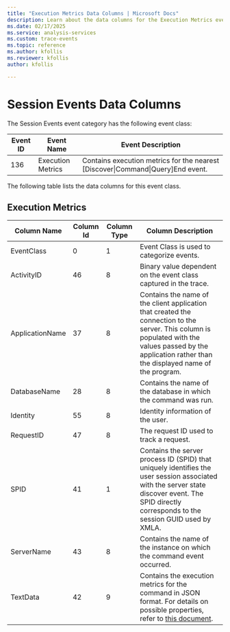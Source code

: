 ```yaml
---
title: "Execution Metrics Data Columns | Microsoft Docs"
description: Learn about the data columns for the Execution Metrics event category.
ms.date: 02/17/2025
ms.service: analysis-services
ms.custom: trace-events
ms.topic: reference
ms.author: kfollis
ms.reviewer: kfollis
author: kfollis

---
```

# Session Events Data Columns

  The Session Events event category has the following event class:  
  
|**Event ID**|**Event Name**|**Event Description**|  
|------------------|--------------------|---------------------------|  
|136|Execution Metrics|Contains execution metrics for the nearest [Discover\|Command\|Query]End event.|  
  
 The following table lists the data columns for this event class.  
  
## Execution Metrics
  
|**Column Name**|**Column Id**|**Column Type**|**Column Description**|  
|---------------------|-------------------|---------------------|----------------------------|  
|EventClass|0|1|Event Class is used to categorize events.|  
|ActivityID|46|8|Binary value dependent on the event class captured in the trace.|
|ApplicationName|37|8|Contains the name of the client application that created the connection to the server. This column is populated with the values passed by the application rather than the displayed name of the program.|
|DatabaseName|28|8|Contains the name of the database in which the command was run.|
|Identity|55|8|Identity information of the user.|
|RequestID|47|8|The request ID used to track a request.|
|SPID|41|1|Contains the server process ID (SPID) that uniquely identifies the user session associated with the server state discover event. The SPID directly corresponds to the session GUID used by XMLA.|  
|ServerName|43|8|Contains the name of the instance on which the command event occurred.| 
|TextData|42|9|Contains the execution metrics for the command in JSON format. For details on possible properties, refer to [this document](/power-bi/transform-model/log-analytics/desktop-log-analytics-configure?tabs=refresh#executionmetrics-event).  |